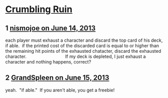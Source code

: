 # [Crumbling Ruin](https://community.fantasyflightgames.com/topic/85128-crumbling-ruin/)

## 1 [nismojoe on June 14, 2013](https://community.fantasyflightgames.com/topic/85128-crumbling-ruin/?do=findComment&comment=803774)

each player must exhaust a character and discard the top card of his deck, if able.  if the printed cost of the discarded card is equal to or higher than the remaining hit points of the exhausted chatacter, discard the exhausted character.                               If my deck is depleted, I just exhaust a character and nothing happens, correct?

## 2 [GrandSpleen on June 15, 2013](https://community.fantasyflightgames.com/topic/85128-crumbling-ruin/?do=findComment&comment=803778)

yeah.  "if able."  If you aren't able, you get a freebie!

